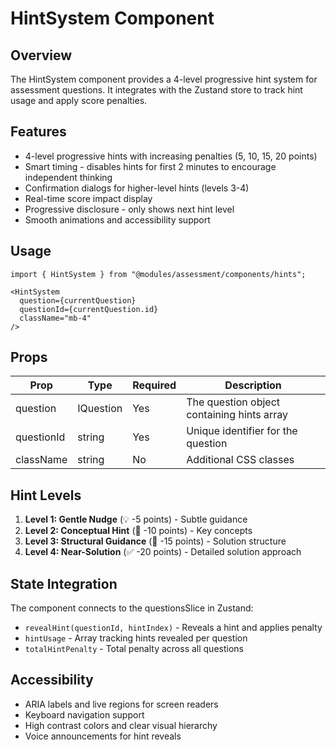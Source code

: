 # HintSystem Component

## Overview
The HintSystem component provides a 4-level progressive hint system for assessment questions. It integrates with the Zustand store to track hint usage and apply score penalties.

## Features
- 4-level progressive hints with increasing penalties (5, 10, 15, 20 points)
- Smart timing - disables hints for first 2 minutes to encourage independent thinking
- Confirmation dialogs for higher-level hints (levels 3-4)
- Real-time score impact display
- Progressive disclosure - only shows next hint level
- Smooth animations and accessibility support

## Usage

```tsx
import { HintSystem } from "@modules/assessment/components/hints";

<HintSystem
  question={currentQuestion}
  questionId={currentQuestion.id}
  className="mb-4"
/>
```

## Props

| Prop | Type | Required | Description |
|------|------|----------|-------------|
| question | IQuestion | Yes | The question object containing hints array |
| questionId | string | Yes | Unique identifier for the question |
| className | string | No | Additional CSS classes |

## Hint Levels

1. **Level 1: Gentle Nudge** (💡 -5 points) - Subtle guidance
2. **Level 2: Conceptual Hint** (🧠 -10 points) - Key concepts
3. **Level 3: Structural Guidance** (📝 -15 points) - Solution structure
4. **Level 4: Near-Solution** (✅ -20 points) - Detailed solution approach

## State Integration

The component connects to the questionsSlice in Zustand:
- `revealHint(questionId, hintIndex)` - Reveals a hint and applies penalty
- `hintUsage` - Array tracking hints revealed per question
- `totalHintPenalty` - Total penalty across all questions

## Accessibility

- ARIA labels and live regions for screen readers
- Keyboard navigation support
- High contrast colors and clear visual hierarchy
- Voice announcements for hint reveals